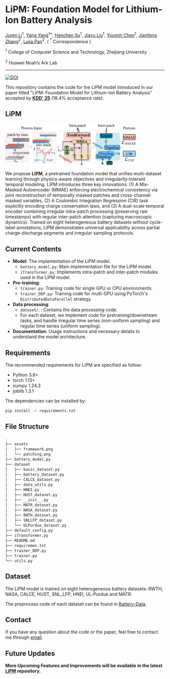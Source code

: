 # LiPM: Foundation Model for Lithium-Ion Battery Analysis

[Juren Li](mailto:jrlee@zju.edu.cn)$^1$,
[Yang Yang](mailto:yangya@zju.edu.cn)$^{1*}$,
[Hanchen Su](mailto:hcsu@zju.edu.cn})$^{1}$,
[Jiayu Liu](mailto:ljymail@zju.edu.cn)$^{1}$,
[Youmin Chen](mailto:youminchen@zju.edu.cn)$^1$,
[Jianfeng Zhang](mailto:zhangjianfeng3@huawei.com)$^2$,
[Lujia Pan](mailto:panlujia@huawei.com)$^2$. 
( $^*$ Correspondence )

$^1$ College of Computer Science and Technology, Zhejiang University

$^2$ Huawei Noah’s Ark Lab

---
[![DOI](https://img.shields.io/badge/KDD-DOI-red)](https://doi.org/10.1145/3711896.3737027)

This repository contains the code for the LiPM model introduced in our paper titled "LiPM: Foundation Model for Lithium-Ion Battery Analysis" accepted by [**KDD' 25**](https://kdd2025.kdd.org/) (18.4\% acceptance rate).

## LiPM

![LiPM](./assets/framework.png)

We propose **LiPM**, a pretrained foundation model that unifies multi-dataset learning through physics-aware objectives and irregularity-tolerant temporal modeling. 
LiPM introduces three key innovations: 
(1) A Mix-Masked Autoencoder (MMAE) enforcing electrochemical consistency via joint reconstruction of temporally masked patches and cross-channel masked variables, 
(2) A Coulombic Integration Regression (CIR) task explicitly encoding charge conservation laws, and (3) A dual-scale temporal encoder combining irregular intra-patch processing (preserving raw timestamps) with regular inter-patch attention (capturing macroscopic dynamics). 
Trained on eight heterogeneous battery datasets without cycle-label annotations, LiPM demonstrates universal applicability across partial charge-discharge segments and irregular sampling protocols. 


## Current Contents 
- **Model**: The implementation of the LiPM model.
  - `battery_model.py`: Main implementation file for the LiPM model.
  - `iTransformer.py`: Implements intra-patch and inter-patch modules used in the LiPM model.
- **Pre-training**: 
  - `trainer.py`: Training code for single GPU or CPU environments.
  - `trainer_DDP.py`: Training code for multi-GPU using PyTorch's `DistributedDataParallel` strategy.
- **Data processing**:
  - `dataset/.`: Contains the data processing code.
  - For each dataset, we implement code for pretraining/downstream tasks, and handle irregular time series (non-uniform sampling) and regular time series (uniform sampling).
- **Documentation**: Usage instructions and necessary details to understand the model architecture.

## Requirements
The recommended requirements for LiPM are specified as follow:
- Python 3.8+
- torch 1.13+
- numpy 1.24.3
- joblib 1.3.1

The dependencies can be installed by:

 ```bash
pip install -r requirements.txt
 ```

 ## File Structure
 ```
 .
├── assets
│   ├── framework.png
│   └── patching.png
├── battery_model.py
├── dataset
│   ├── basic_dataset.py
│   ├── battery_dataset.py
│   ├── CALCE_dataset.py
│   ├── data_utils.py
│   ├── HNEI.py
│   ├── HUST_dataset.py
│   ├── __init__.py
│   ├── MATR_dataset.py
│   ├── NASA_dataset.py
│   ├── RWTH_dataset.py
│   ├── SNLLFP_dataset.py
│   └── ULPurdue_dataset.py
├── default_config.py
├── iTransformer.py
├── README.md
├── requiremen.txt
├── trainer_DDP.py
├── trainer.py
└── utils.py
 ```

## Dataset
The LiPM model is trained on eight heterogeneous battery datasets:
RWTH, NASA, CALCE, HUST, SNL_LFP, HNEI, UL-Purdue and MATR.

The preprocess code of each dataset can be found in [Battery-Data](https://github.com/JuRenGithub/Battery-Data).

## Contact
If you have any question about the code or the paper, feel free to contact me through [email](mailto:jrlee@zju.edu.cn).

## Future Updates
**More Upcoming Features and Improvements will be available in the latest [LiPM](https://github.com/JuRenGithub/LiPM) repository.**